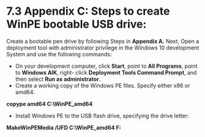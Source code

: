 # 7.3	Appendix C: Steps to create WinPE bootable USB drive:

Create a bootable pen drive by following Steps in **Appendix A.** Next, Open a deployment tool with administrator privilege in the Windows 10 development System and use the following commands:

* On your development computer, click **Start**, point to **All Programs**, point to **Windows AIK**, right- click **Deployment Tools Command Prompt**, and then select **Run as administrator**.
* Create a working copy of the Windows PE files. Specify either x86 or amd64:

&#x20;       **copype amd64 C:\WinPE\_amd64**

* Install Windows PE to the USB flash drive, specifying the drive letter:

&#x20;       **MakeWinPEMedia /UFD C:\WinPE\_amd64 F:**
